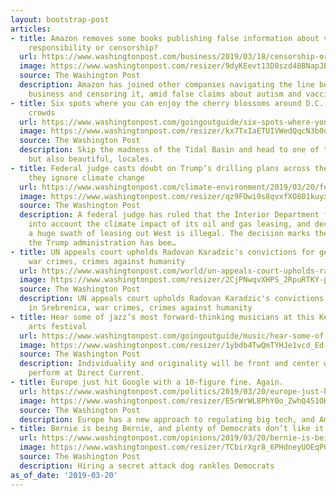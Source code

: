 ```yaml
---
layout: bootstrap-post
articles:
- title: Amazon removes some books publishing false information about vaccines. Civic
    responsibility or censorship?
  url: https://www.washingtonpost.com/business/2019/03/18/censorship-or-social-responsibility-amazon-removes-some-books-peddling-vaccine-misinformation/
  image: https://www.washingtonpost.com/resizer/9dyKEevt13D8szd48BNapJBxVLo=/1484x0/arc-anglerfish-washpost-prod-washpost.s3.amazonaws.com/public/DDGILGBGCUI6RIRH7UVQBFDGXQ.jpg
  source: The Washington Post
  description: Amazon has joined other companies navigating the line between doing
    business and censoring it, amid false claims about autism and vaccinations.
- title: Six spots where you can enjoy the cherry blossoms around D.C. — without big
    crowds
  url: https://www.washingtonpost.com/goingoutguide/six-spots-where-you-can-enjoy-the-cherry-blossoms-around-dc--without-big-crowds/2019/03/19/0ea91d2c-4664-11e9-90f0-0ccfeec87a61_story.html
  image: https://www.washingtonpost.com/resizer/kx7TxIaETUIVWedQqcN3b0qBT4s=/1484x0/arc-anglerfish-washpost-prod-washpost.s3.amazonaws.com/public/JWRYT5R6YQI6TERMMTLLPBALQI.jpg
  source: The Washington Post
  description: Skip the madness of the Tidal Basin and head to one of these quieter,
    but also beautiful, locales.
- title: Federal judge casts doubt on Trump’s drilling plans across the U.S. because
    they ignore climate change
  url: https://www.washingtonpost.com/climate-environment/2019/03/20/federal-judge-casts-doubt-trumps-drilling-plans-across-us-because-they-ignore-climate-change/
  image: https://www.washingtonpost.com/resizer/qz9FOwi9s8qvxfXO801kuyxBZAU=/1484x0/arc-anglerfish-washpost-prod-washpost.s3.amazonaws.com/public/QDJFICCKZ4I6TDH4FROQTGOCDY.jpg
  source: The Washington Post
  description: A federal judge has ruled that the Interior Department failed to take
    into account the climate impact of its oil and gas leasing, and declared that
    a huge swath of leasing out West is illegal. The decision marks the first time
    the Trump administration has bee…
- title: UN appeals court upholds Radovan Karadzic's convictions for genocide in Srebrenica,
    war crimes, crimes against humanity
  url: https://www.washingtonpost.com/world/un-appeals-court-upholds-radovan-karadzics-convictions-for-genocide-in-srebrenica-war-crimes-crimes-against-humanity/2019/03/20/c5224368-4b18-11e9-8cfc-2c5d0999c21e_story.html
  image: https://www.washingtonpost.com/resizer/2CjPNwqvXHPS_2RpuRTKY-p3eVo=/1484x0/www.washingtonpost.com/pb/resources/img/twp-social-share.png
  source: The Washington Post
  description: UN appeals court upholds Radovan Karadzic's convictions for genocide
    in Srebrenica, war crimes, crimes against humanity
- title: Hear some of jazz’s most forward-thinking musicians at this Kennedy Center
    arts festival
  url: https://www.washingtonpost.com/goingoutguide/music/hear-some-of-jazzs-most-forward-thinking-musicians-at-this-kennedy-center-arts-festival/2019/03/14/fa046252-465c-11e9-90f0-0ccfeec87a61_story.html
  image: https://www.washingtonpost.com/resizer/1ybdb4TwQmTYHJe1vcd_Ed-FVCs=/1484x0/arc-anglerfish-washpost-prod-washpost.s3.amazonaws.com/public/JTMJTLCGNUI6TEHQBTH65SD2ME.jpg
  source: The Washington Post
  description: Individuality and originality will be front and center when these artists
    perform at Direct Current.
- title: Europe just hit Google with a 10-figure fine. Again.
  url: https://www.washingtonpost.com/politics/2019/03/20/europe-just-hit-google-with-figure-fine-again/
  image: https://www.washingtonpost.com/resizer/E5rWrWL8PhY0o_ZwhQ451OKqLvE=/1484x0/arc-anglerfish-washpost-prod-washpost.s3.amazonaws.com/public/YPU6AGCLAUI6TDH4FROQTGOCDY.jpg
  source: The Washington Post
  description: Europe has a new approach to regulating big tech, and America is listening.
- title: Bernie is being Bernie, and plenty of Democrats don’t like it
  url: https://www.washingtonpost.com/opinions/2019/03/20/bernie-is-being-bernie-plenty-democrats-dont-like-it/
  image: https://www.washingtonpost.com/resizer/TCbirXgr8_6PHdneyUOEqPCIcws=/1484x0/arc-anglerfish-washpost-prod-washpost.s3.amazonaws.com/public/5K3UJQCJ7MI6TDH4FROQTGOCDY.jpg
  source: The Washington Post
  description: Hiring a secret attack dog rankles Democrats
as_of_date: '2019-03-20'
---
```


